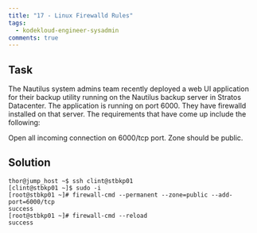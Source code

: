 ```yaml
---
title: "17 - Linux Firewalld Rules"
tags:
  - kodekloud-engineer-sysadmin
comments: true
---
```


## Task

The Nautilus system admins team recently deployed a web UI application for their backup utility running on the Nautilus backup server in Stratos Datacenter. The application is running on port 6000. They have firewalld installed on that server. The requirements that have come up include the following:

Open all incoming connection on 6000/tcp port. Zone should be public.

## Solution

```shell
thor@jump_host ~$ ssh clint@stbkp01
[clint@stbkp01 ~]$ sudo -i
[root@stbkp01 ~]# firewall-cmd --permanent --zone=public --add-port=6000/tcp
success
[root@stbkp01 ~]# firewall-cmd --reload
success
```
